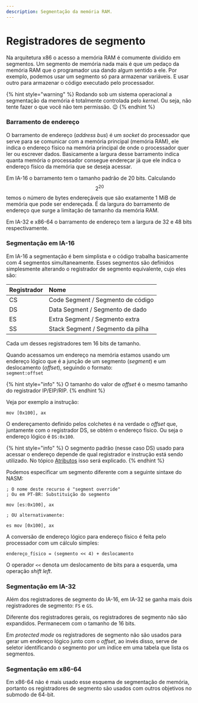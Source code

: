 ```yaml
---
description: Segmentação da memória RAM.
---
```


# Registradores de segmento

Na arquitetura x86 o acesso a memória RAM é comumente dividido em segmentos. Um segmento de memória nada mais é que um pedaço da memória RAM que o programador usa dando algum sentido a ele. Por exemplo, podemos usar um segmento só para armazenar variáveis. E usar outro para armazenar o código executado pelo processador.

{% hint style="warning" %}
Rodando sob um sistema operacional a segmentação da memória é totalmente controlada pelo _kernel_. Ou seja, não tente fazer o que você não tem permissão. 😉 
{% endhint %}

### Barramento de endereço

O barramento de endereço \(_address bus_\) é um _socket_ do processador que serve para se comunicar com a memória principal \(memória RAM\), ele indica o endereço físico na memória principal de onde o processador quer ler ou escrever dados. Basicamente a largura desse barramento indica quanta memória o processador consegue endereçar já que ele indica o endereço físico da memória que se deseja acessar.

Em IA-16 o barramento tem o tamanho padrão de 20 bits. Calculando  $$2^{20}$$ temos o número de bytes endereçáveis que são exatamente 1 MiB de memória que pode ser endereçada. É da largura do barramento de endereço que surge a limitação de tamanho da memória RAM.

Em IA-32 e x86-64 o barramento de endereço tem a largura de 32 e 48 bits respectivamente.

### Segmentação em IA-16

Em IA-16 a segmentação é bem simplista e o código trabalha basicamente com 4 segmentos simultaneamente. Esses segmentos são definidos simplesmente alterando o registrador de segmento equivalente, cujo eles são:

| Registrador | Nome |
| :--- | :--- |
| CS | Code Segment / Segmento de código |
| DS | Data Segment / Segmento de dado |
| ES | Extra Segment / Segmento extra |
| SS | Stack Segment / Segmento da pilha |

Cada um desses registradores tem 16 bits de tamanho.

Quando acessamos um endereço na memória estamos usando um endereço lógico que é a junção de um segmento \(_segment_\) e um deslocamento \(_offset_\), seguindo o formato:  
`segment:offset`

{% hint style="info" %}
O tamanho do valor de _offset_ é o mesmo tamanho do registrador IP/EIP/RIP.
{% endhint %}

Veja por exemplo a instrução:

```text
mov [0x100], ax
```

O endereçamento definido pelos colchetes é na verdade o _offset_ que, juntamente com o registrador DS, se obtém o endereço físico. Ou seja o endereço lógico é `DS:0x100`.

{% hint style="info" %}
O segmento padrão \(nesse caso DS\) usado para acessar o endereço depende de qual registrador e instrução está sendo utilizado. No tópico [Atributos](atributos.md#segment) isso será explicado.
{% endhint %}

Podemos especificar um segmento diferente com a seguinte sintaxe do NASM:

```text
; O nome deste recurso é "segment override"
; Ou em PT-BR: Substituição do segmento

mov [es:0x100], ax

; OU alternativamente:

es mov [0x100], ax
```

A conversão de endereço lógico para endereço físico é feita pelo processador com um cálculo simples:

```text
endereço_físico = (segmento << 4) + deslocamento
```

O operador `<<` denota um deslocamento de bits para a esquerda, uma operação _shift left_.

### Segmentação em IA-32

Além dos registradores de segmento do IA-16, em IA-32 se ganha mais dois registradores de segmento:  `FS` e `GS`.

Diferente dos registradores gerais, os registradores de segmento não são expandidos. Permanecem com o tamanho de 16 bits.

Em _protected mode_ os registradores de segmento não são usados para gerar um endereço lógico junto com o _offset_, ao invés disso, serve de seletor identificando o segmento por um índice em uma tabela que lista os segmentos.

### Segmentação em x86-64

Em x86-64 não é mais usado esse esquema de segmentação de memória, portanto os registradores de segmento são usados com outros objetivos no submodo de 64-bit.

